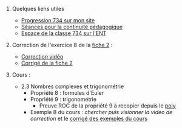 1. Quelques liens utiles 
    * [Progression 734 sur mon site](http://www.frederic-junier.org/TS2020/Progression/TS_2020.html)
    * [Séances pour la continuité pédagogique](https://frederic-junier.github.io/TS-2019-2020/)
    * [Espace de la classe 734 sur l'ENT]()


2. Correction de l'exercice 8 de la [fiche 2](http://frederic-junier.org/TS2020/Cours/TSComplexesPart2Cours2019V1Eleve-Web.pdf) :
   * [Correction vidéo](https://tube.ac-lyon.fr/videos/watch/3b54e7a1-bc58-44f6-a7c6-79cce87f87c3)
   * [Corrigé de la fiche 2](https://frederic-junier.github.io/TS-2019-2020/ComplexesPartie2/CorrigeFiche2.pdf)

3. Cours :
    * 2.3 Nombres complexes et trigonométrie 
      * Propriété 8 : formules d'Euler
      * Propriété 9 :  trigonométrie
        * Preuve ROC de la propriété 9 à recopier depuis le [poly](http://frederic-junier.org/TS2020/Cours/TSComplexesPart2Cours2019V1Eleve-Web.pdf)
      * Exemple 8 du cours : _chercher puis visionner la video de correction_  et le [corrigé des exemples du cours](https://github.com/frederic-junier/TS-2019-2020/blob/master/ComplexesPartie2/Corrige-Cours-ComplexesPartie2-2019.pdf)
